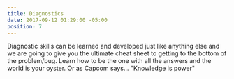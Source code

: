 ```yaml
---
title: Diagnostics
date: 2017-09-12 01:29:00 -05:00
position: 7
---
```


Diagnostic skills can be learned and developed just like anything else and we are going to give you the ultimate cheat sheet to getting to the bottom of the problem/bug. Learn how to be the one with all the answers and the world is your oyster. Or as Capcom says... "Knowledge is power"